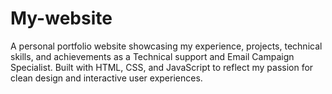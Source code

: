 # My-website
A personal portfolio website showcasing my experience, projects, technical skills, and achievements as a Technical support and Email Campaign Specialist. Built with HTML, CSS, and JavaScript to reflect my passion for clean design and interactive user experiences.
